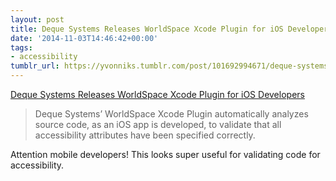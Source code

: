 ```yaml
---
layout: post
title: Deque Systems Releases WorldSpace Xcode Plugin for iOS Developers
date: '2014-11-03T14:46:42+00:00'
tags:
- accessibility
tumblr_url: https://yvonniks.tumblr.com/post/101692994671/deque-systems-releases-worldspace-xcode-plugin-for
---
```

[Deque Systems Releases WorldSpace Xcode Plugin for iOS Developers](http://www.deque.com/blog/deque-systems-releases-worldspace-xcode-plugin-ios-developers/?hsCtaTracking=5153cbb5-606c-47fb-a834-2580bc827892%7C70165b75-1385-49a2-9137-068aa7664545&utm_content=14714664&_hsenc=p2ANqtz-89YxBMfosDOpDCGL9WsDV5DR5hQmGGWUM91S2qe2lXyTfNq7QtBLAJ795STAp0YTjFlUT-zkvIuevQevl8wRlyJUz0sg&utm_medium=email&utm_source=hs_email&_hsmi=14714664)  

> Deque Systems’ WorldSpace Xcode Plugin automatically analyzes source code, as an iOS app is developed, to validate that all accessibility attributes have been specified correctly.

Attention mobile developers! This looks super useful for validating code for accessibility.&nbsp;
